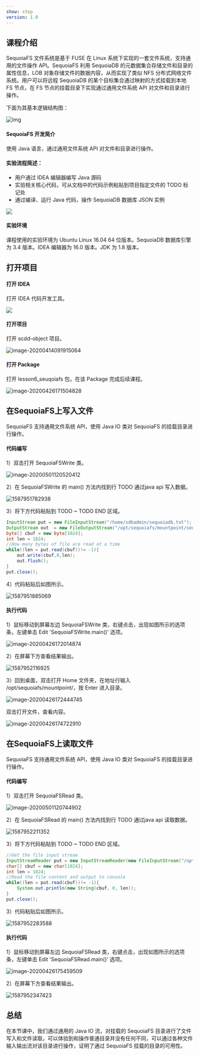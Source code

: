```yaml
---
show: step
version: 1.0 
---
```


## 课程介绍

SequoiaFS 文件系统是基于 FUSE 在 Linux 系统下实现的一套文件系统，支持通用的文件操作 API。SequoiaFS 利用 SequoiaDB 的元数据集合存储文件和目录的属性信息，LOB 对象存储文件的数据内容，从而实现了类似 NFS 分布式网络文件系统。用户可以将远程 SequoiaDB 的某个目标集合通过映射的方式挂载到本地 FS 节点，在 FS 节点的挂载目录下实现通过通用文件系统 API 对文件和目录进行操作。

下面为其基本逻辑结构图：



![img](http://doc.sequoiadb.com/cn/index/Public/Home/images/302/sequoiafs/model.png)

#### SequoiaFS 开发简介

使用 Java 语言，通过通用文件系统 API 对文件和目录进行操作。

#### 实验流程简述：

- 用户通过 IDEA 编辑器编写 Java 源码
- 实验相关核心代码，可从文档中的代码示例粘贴到项目指定文件的 TODO 标记处
- 通过编译、运行 Java 代码，操作 SequoiaDB 数据库 JSON 实例

![](https://doc.shiyanlou.com/courses/1736/1207281/7b1731fc121e3b460dcd9841eb0218a6-0)

#### 实验环境

课程使用的实验环境为 Ubuntu Linux 16.04 64 位版本。SequoiaDB 数据库引擎为 3.4 版本。IDEA 编辑器为 16.0 版本。JDK 为 1.8 版本。

## 打开项目

#### 打开 IDEA

打开 IDEA 代码开发工具。

![](https://doc.shiyanlou.com/courses/1736/1207281/06650396616c742995bb63fcf933fac5-0)

#### 打开项目

打开 scdd-object 项目。

![image-20200414091915064](https://doc.shiyanlou.com/courses/1737/1207281/210d468fce9678c0a433d10690241553-0)

#### 打开 Package

打开 lesson6_seuqoiafs 包，在该 Package 完成后续课程。

![image-20200426171504828](https://doc.shiyanlou.com/courses/1737/1207281/17c743f6aa570c606bfe5c2f08995c9f-0)

## 在SequoiaFS上写入文件

SequoiaFS 支持通用文件系统 API，使用 Java IO 类对 SequoiaFS 的挂载目录进行操作。

#### 代码编写

1）双击打开 SequoiaFSWrite 类。

![image-20200501120520412](https://doc.shiyanlou.com/courses/1737/1207281/12a689cb386e12ba3334f02bd1a16596-0)

2）在 SequoiaFSWrite 的 main() 方法内找到行 TODO  通过java api 写入数据。

![1587951782938](https://doc.shiyanlou.com/courses/1737/1207281/b3196e9fef92149ed866c2d7f840ca77-0)

3）将下方代码粘贴到 TODO ~ TODO END 区域。

```java
InputStream put = new FileInputStream("/home/sdbadmin/sequoiadb.txt");
OutputStream out  = new FileOutputStream("/opt/sequoiafs/mountpoint/sequoiadb.txt");
byte[] cbuf = new byte[1024];
int len = 1024;
//How many bytes of file are read at a time
while((len = put.read(cbuf))!= -1){
    out.write(cbuf,0,len);
    out.flush();
}
put.close();
```

4）代码粘贴后如图所示。

![1587951885069](https://doc.shiyanlou.com/courses/1737/1207281/bd9994cba491e42b01b5fb0ffa3fbef1-0)

#### 执行代码

1）鼠标移动到屏幕左边 SequoiaFSWrite 类，右键点击，出现如图所示的选项条，左键单击 Edit 'SequoiaFSWrite.main()' 选项。

![image-20200426172014874](https://doc.shiyanlou.com/courses/1737/1207281/2a03c1bf11febcdc8b7e9b958ca20364-0)

2）在屏幕下方查看结果输出。

![1587952116925](https://doc.shiyanlou.com/courses/1737/1207281/b60b51645c9d4797bc5415497615a4e5-0)

3）回到桌面，双击打开 Home 文件夹，在地址行输入 /opt/sequoiafs/mountpoint/，按 Enter 进入目录。

![image-20200426172444745](https://doc.shiyanlou.com/courses/1737/1207281/1e3b58b5870854e9993342b7f7a9ffcd-0)

双击打开文件，查看内容。

![image-20200426174722910](https://doc.shiyanlou.com/courses/1737/1207281/b0d317ab87725098bfddca138579326e-0)



## 在SequoiaFS上读取文件

SequoiaFS 支持通用文件系统 API，使用 Java IO 类对 SequoiaFS 的挂载目录进行操作。

#### 代码编写

1）双击打开 SequoiaFSRead 类。

![image-20200501120744902](https://doc.shiyanlou.com/courses/1737/1207281/046fc3857d97dbdabc0d9e223fe4b7f3-0)

2）在 SequoiaFSRead 的 main() 方法内找到行 TODO  通过java api 读取数据。

![1587952211352](https://doc.shiyanlou.com/courses/1737/1207281/a393ba2f5efc78e3e2dce6151a966ec7-0)

3）将下方代码粘贴到 TODO ~ TODO END 区域。

```java
//Get the file input stream
InputStreamReader put = new InputStreamReader(new FileInputStream("/opt/sequoiafs/mountpoint/sequoiadb.txt"), "utf-8");
char[] cbuf = new char[1024];
int len = 1024;
//Read the file content and output to console
while((len = put.read(cbuf))!= -1){
    System.out.println(new String(cbuf, 0, len));
}
put.close();
```

3）代码粘贴后如图所示。

![1587952283588](https://doc.shiyanlou.com/courses/1737/1207281/a8a7b74d92d0789899df80494a240fd3-0)

#### 执行代码

1）鼠标移动到屏幕左边 SequoiaFSRead 类，右键点击，出现如图所示的选项条，左键单击 Edit 'SequoiaFSRead.main()' 选项。

![image-20200426175459509](https://doc.shiyanlou.com/courses/1737/1207281/e2fb51e72406d6ea444e504ab7516bf1-0)

2）在屏幕下方查看结果输出。

![1587952347423](https://doc.shiyanlou.com/courses/1737/1207281/7306dd8c02c89415a60d71a190088bf6-0)

## 总结

在本节课中，我们通过通用的 Java IO 流，对挂载的 SequoiaFS 目录进行了文件写入和文件读取，可以体验到和操作普通目录并没有任何不同，可以通过各种文件输入输出流对该目录进行操作，证明了通过 SequoiaFS 挂载的目录的可用性。
